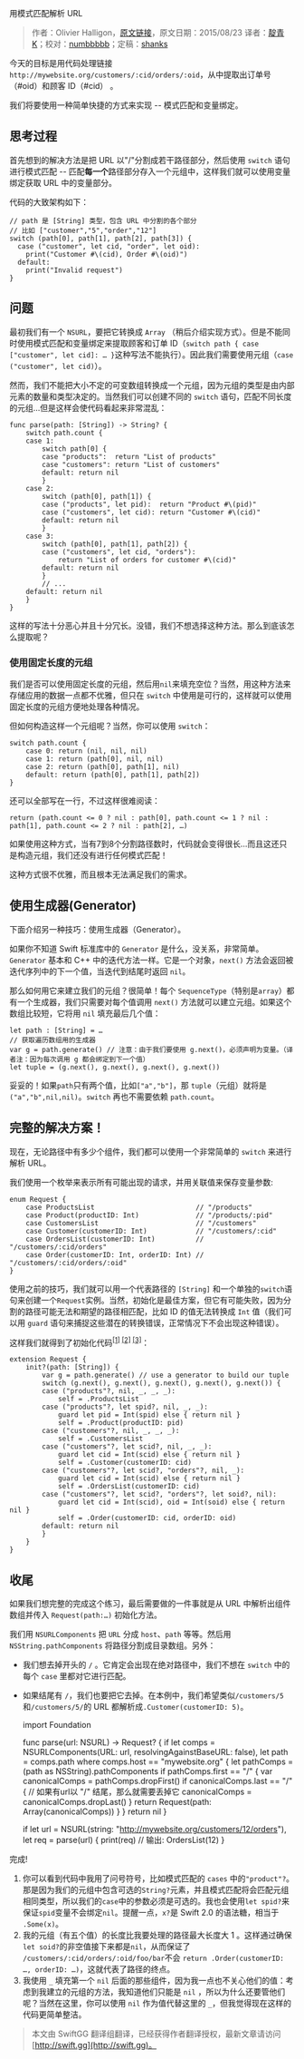 用模式匹配解析 URL

> 作者：Olivier Halligon，[原文链接](http://alisoftware.github.io/swift/pattern-matching/2015/08/23/urls-and-pattern-matching/)，原文日期：2015/08/23
> 译者：[靛青K](http://www.dianqk.org/)；校对：[numbbbbb](https://github.com/numbbbbb)；定稿：[shanks](http://codebuild.me/)
  









今天的目标是用代码处理链接 `http://mywebsite.org/customers/:cid/orders/:oid`，从中提取出订单号（#oid）和顾客 ID（#cid） 。  

我们将要使用一种简单快捷的方式来实现 -- 模式匹配和变量绑定。 

   

## 思考过程

首先想到的解决方法是把 URL 以"/"分割成若干路径部分，然后使用 `switch` 语句进行模式匹配 -- 匹配**每一个**路径部分存入一个元组中，这样我们就可以使用变量绑定获取 URL 中的变量部分。   

代码的大致架构如下：    

    
    // path 是 [String] 类型，包含 URL 中分割的各个部分
    // 比如 ["customer","5","order","12"]
    switch (path[0], path[1], path[2], path[3]) {
      case ("customer", let cid, "order", let oid):
        print("Customer #\(cid), Order #\(oid)")
      default:
        print("Invalid request")
    }    

## 问题

最初我们有一个 `NSURL`，要把它转换成 `Array` （稍后介绍实现方式）。但是不能同时使用模式匹配和变量绑定来提取顾客和订单 ID（`switch path { case ["customer", let cid]: … }`这种写法不能执行）。因此我们需要使用元组（`case ("customer", let cid)`）。

然而，我们不能把大小不定的可变数组转换成一个元组，因为元组的类型是由内部元素的数量和类型决定的。当然我们可以创建不同的 `switch` 语句，匹配不同长度的元组…但是这样会使代码看起来非常混乱：   

    
    func parse(path: [String]) -> String? {
        switch path.count {
        case 1:
            switch path[0] {
            case "products":  return "List of products"
            case "customers": return "List of customers"
            default: return nil
            }
        case 2:
            switch (path[0], path[1]) {
            case ("products", let pid):  return "Product #\(pid)"
            case ("customers", let cid): return "Customer #\(cid)"
            default: return nil
            }
        case 3:
            switch (path[0], path[1], path[2]) {
            case ("customers", let cid, "orders"):
                return "List of orders for customer #\(cid)"
            default: return nil
            }
            // ...
        default: return nil
        }
    }    

这样的写法十分恶心并且十分冗长。没错，我们不想选择这种方法。那么到底该怎么提取呢？   

### 使用固定长度的元组   

我们是否可以使用固定长度的元组，然后用`nil`来填充空位？当然，用这种方法来存储应用的数据一点都不优雅，但只在 `switch` 中使用是可行的，这样就可以使用固定长度的元组方便地处理各种情况。   

但如何构造这样一个元组呢？当然，你可以使用 `switch`：    

    
    switch path.count {
        case 0: return (nil, nil, nil)
        case 1: return (path[0], nil, nil)
        case 2: return (path[0], path[1], nil)
        default: return (path[0], path[1], path[2])
    }   

还可以全部写在一行，不过这样很难阅读：   

    
    return (path.count <= 0 ? nil : path[0], path.count <= 1 ? nil : path[1], path.count <= 2 ? nil : path[2], …)   

如果使用这种方式，当有7到8个分割路径数时，代码就会变得很长…而且这还只是构造元组，我们还没有进行任何模式匹配！   

这种方式很不优雅，而且根本无法满足我们的需求。   

## 使用生成器(Generator)  

下面介绍另一种技巧：使用生成器（Generator）。

如果你不知道 Swift 标准库中的 `Generator` 是什么，没关系，非常简单。`Generator` 基本和 C++ 中的迭代方法一样。它是一个对象，`next()` 方法会返回被迭代序列中的下一个值，当迭代到结尾时返回 `nil`。   

那么如何用它来建立我们的元组？很简单！每个 `SequenceType`（特别是`array`）都有一个生成器，我们只需要对每个值调用 `next()` 方法就可以建立元组。如果这个数组比较短，它将用 `nil` 填充最后几个值：    

    
    let path : [String] = …
    // 获取遍历数组用的生成器
    var g = path.generate() // 注意：由于我们要使用 g.next()，必须声明为变量。（译者注：因为每次调用 g 都会绑定到下一个值）
    let tuple = (g.next(), g.next(), g.next(), g.next())   

妥妥的！如果`path`只有两个值，比如`["a","b"]`，那 `tuple`（元组）就将是`("a","b",nil,nil)`。`switch` 再也不需要依赖 `path.count`。

## 完整的解决方案！   

现在，无论路径中有多少个组件，我们都可以使用一个非常简单的 `switch` 来进行解析 URL。

我们使用一个枚举来表示所有可能出现的请求，并用关联值来保存变量参数:    

    
    enum Request {
        case ProductsList                         // "/products"
        case Product(productID: Int)              // "/products/:pid"
        case CustomersList                        // "/customers"
        case Customer(customerID: Int)            // "/customers/:cid"
        case OrdersList(customerID: Int)          // "/customers/:cid/orders"
        case Order(customerID: Int, orderID: Int) // "/customers/:cid/orders/:oid"
    }    

使用之前的技巧，我们就可以用一个代表路径的 `[String]` 和一个单独的`switch`语句来创建一个`Request`实例。当然，初始化是最佳方案，但它有可能失败，因为分割的路径可能无法和期望的路径相匹配，比如 ID 的值无法转换成 `Int` 值（我们可以用 `guard` 语句来捕捉这些潜在的转换错误，正常情况下不会出现这种错误）。    

这样我们就得到了初始化代码<sup>[[1]](#fn1) [[2]](#fn2) [[3]](#fn3)</sup>：    

    
    extension Request {
        init?(path: [String]) {
            var g = path.generate() // use a generator to build our tuple
            switch (g.next(), g.next(), g.next(), g.next(), g.next()) {
            case ("products"?, nil, _, _, _):
                self = .ProductsList
            case ("products"?, let spid?, nil, _, _):
                guard let pid = Int(spid) else { return nil }
                self = .Product(productID: pid)
            case ("customers"?, nil, _, _, _):
                self = .CustomersList
            case ("customers"?, let scid?, nil, _, _):
                guard let cid = Int(scid) else { return nil }
                self = .Customer(customerID: cid)
            case ("customers"?, let scid?, "orders"?, nil, _):
                guard let cid = Int(scid) else { return nil }
                self = .OrdersList(customerID: cid)
            case ("customers"?, let scid?, "orders"?, let soid?, nil):
                guard let cid = Int(scid), oid = Int(soid) else { return nil }
                self = .Order(customerID: cid, orderID: oid)
            default: return nil
            }
        }
    }     

## 收尾   

如果我们想完整的完成这个练习，最后需要做的一件事就是从 URL 
中解析出组件数组并传入 `Request(path:…)` 初始化方法。    

我们用 `NSURLComponents` 把 `URL` 分成 `host`、`path` 等等。然后用 `NSString.pathComponents` 将路径分割成目录数组。另外：   

* 我们想去掉开头的 `/` 。它肯定会出现在绝对路径中，我们不想在 `switch` 中的每个 `case` 里都对它进行匹配。
* 如果结尾有 `/`，我们也要把它去掉。在本例中，我们希望类似`/customers/5`和`/customers/5/`的 URL 都解析成`.Customer(customerID: 5)`。

    
    import Foundation
    
    func parse(url: NSURL) -> Request? {
        if let comps = NSURLComponents(URL: url, resolvingAgainstBaseURL: false),
            let path = comps.path where comps.host == "mywebsite.org"
        {
            let pathComps = (path as NSString).pathComponents
            if pathComps.first == "/" {
                var canonicalComps = pathComps.dropFirst()
                if canonicalComps.last == "/" {
                    // 如果有url以 "/" 结尾，那么就需要丢掉它
                    canonicalComps = canonicalComps.dropLast()
                }
                return Request(path: Array(canonicalComps))
            }
        }
        return nil
    }
    
    if let url = NSURL(string: "http://mywebsite.org/customers/12/orders"),
        let req = parse(url) {
        print(req) // 输出: OrdersList(12)
    }    

完成!


<a name="fn1"></a>
1. 你可以看到代码中我用了问号符号，比如模式匹配的 `cases` 中的`"product"?`。那是因为我们的元组中包含可选的`String?`元素，并且模式匹配将会匹配元组相同类型，所以我们的`case`中的参数必须是可选的。我也会使用`let spid?`来保证`spid`变量不会绑定`nil`。提醒一点，`x?`是 Swift 2.0 的语法糖，相当于 `.Some(x)`。        
<a name="fn2"></a>
2. 我的元组（有五个值）的长度比我要处理的路径最大长度大 1 。这样通过确保`let soid?`的非空值接下来都是`nil`，从而保证了 `/customers/:cid/orders/:oid/foo/bar`不会 `return .Order(customerID: …, orderID: …)`，这就代表了路径的终点。         
<a name="fn3"></a>
3. 我使用 `_` 填充第一个 `nil` 后面的那些组件，因为我一点也不关心他们的值：考虑到我建立的元组的方法，我知道他们只能是 `nil` ，所以为什么还要管他们呢？当然在这里，你可以使用 `nil` 作为值代替这里的 `_`，但我觉得现在这样的代码更简单整洁。      
> 本文由 SwiftGG 翻译组翻译，已经获得作者翻译授权，最新文章请访问 [http://swift.gg](http://swift.gg)。
